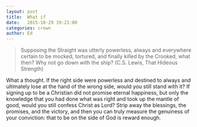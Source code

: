 ```yaml
---
layout: post
title:  What if
date:   2015-10-29 19:21:00
categories: crown
author: Ed
---
```


> Supposing the Straight was utterly powerless, always and everywhere certain to be mocked, tortured, and finally killed by the Crooked, what then? Why not go down with the ship? (C.S. Lewis, That Hideous Strength)

What a thought. If the right side were powerless and destined to always and ultimately lose at the hand of the wrong side, would you still stand with it? If signing up to be a Christian did not promise eternal happiness, but only the knowledge that you had done what was right and took up the mantle of good, would you still confess Christ as Lord? Strip away the blessings, the promises, and the victory, and then you can truly measure the genuiness of your conviction: that to be on the side of God is reward enough.
